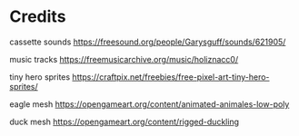 # Credits

cassette sounds
https://freesound.org/people/Garysguff/sounds/621905/

music tracks
https://freemusicarchive.org/music/holiznacc0/

tiny hero sprites
https://craftpix.net/freebies/free-pixel-art-tiny-hero-sprites/

eagle mesh
https://opengameart.org/content/animated-animales-low-poly

duck mesh
https://opengameart.org/content/rigged-duckling
